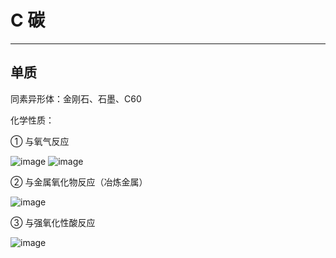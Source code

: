 # C 碳

---

## 单质

同素异形体：金刚石、石墨、C60

化学性质：

① 与氧气反应

![image](https://github.com/XwYuanzhang/Cloud-Note/blob/master/pics/Chem/碳与氧气的反应1.png)
![image](https://github.com/XwYuanzhang/Cloud-Note/blob/master/pics/Chem/碳与氧气的反应2.png)

② 与金属氧化物反应（冶炼金属）

![image](https://github.com/XwYuanzhang/Cloud-Note/blob/master/pics/Chem/碳与金属氧化物.png)

③ 与强氧化性酸反应

![image](https://github.com/XwYuanzhang/Cloud-Note/blob/master/pics/Chem/碳与强氧化性酸.png)
